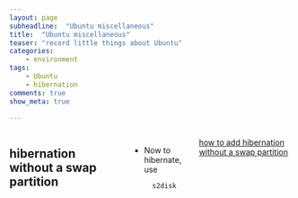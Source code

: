 ```yaml
---
layout: page
subheadline:  "Ubuntu miscellaneous"
title:  "Ubuntu miscellaneous"
teaser: "record little things about Ubuntu"
categories:
    - environment
tags:
    - Ubuntu
    - hibernation
comments: true
show_meta: true

---
```

<div class="row">


<div class="medium-14 medium-pull-3 columns" markdown="1">

##	hibernation without a swap partition

* Now to hibernate, use

		s2disk

[how to add hibernation without a swap partition](https://wiki.debian.org/Hibernation/Hibernate_Without_Swap_Partition)


</div><!-- /.medium-8.columns -->

</div><!-- /.row -->
